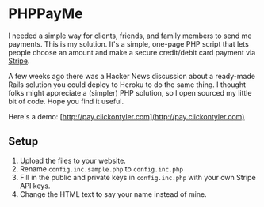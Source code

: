 PHPPayMe
======================

I needed a simple way for clients, friends, and family members to send me payments. This is my solution. It's a simple,
one-page PHP script that lets people choose an amount and make a secure credit/debit card payment via
[Stripe](http://stripe.com).

A few weeks ago there was a Hacker News discussion about a ready-made Rails solution you could deploy to Heroku to do
the same thing. I thought folks might appreciate a (simpler) PHP solution, so I open sourced my little bit of code.
Hope you find it useful.

Here's a demo: [http://pay.clickontyler.com](http://pay.clickontyler.com)

## Setup

1. Upload the files to your website.
2. Rename `config.inc.sample.php` to `config.inc.php`
3. Fill in the public and private keys in `config.inc.php` with your own Stripe API keys.
4. Change the HTML text to say your name instead of mine.
